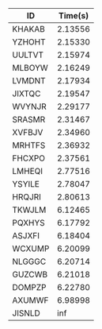 |ID|Time(s)|
|-|-|
|KHAKAB|2.13556|
|YZHOHT|2.15330|
|UULTVT|2.15974|
|MLBOYW|2.16249|
|LVMDNT|2.17934|
|JIXTQC|2.19547|
|WVYNJR|2.29177|
|SRASMR|2.31467|
|XVFBJV|2.34960|
|MRHTFS|2.36932|
|FHCXPO|2.37561|
|LMHEQI|2.77516|
|YSYILE|2.78047|
|HRQJRI|2.80613|
|TKWJLM|6.12465|
|PQXHYS|6.17792|
|ASJXFI|6.18404|
|WCXUMP|6.20099|
|NLGGGC|6.20714|
|GUZCWB|6.21018|
|DOMPZP|6.22780|
|AXUMWF|6.98998|
|JISNLD|inf|

